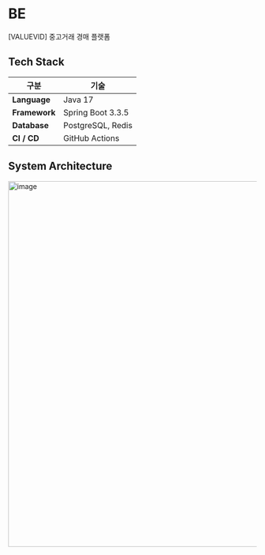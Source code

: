 # BE

[VALUEVID] 중고거래 경매 플랫폼

## Tech Stack
| **구분** | **기술** |
| --- | --- |
| **Language** | Java 17 |
| **Framework** | Spring Boot 3.3.5 |
| **Database** | PostgreSQL, Redis |
| **CI / CD** | GitHub Actions |


## System Architecture
<img width="932" height="740" alt="image" src="https://github.com/user-attachments/assets/92773a66-c1e8-4b9e-82ae-9769e62f9993" />
